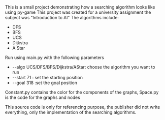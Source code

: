 This is a small project demonstrating how a searching algorithm looks like using py-game
This project was created for a university assignment the subject was "Introduction to AI"
The algorithms include:
- DFS
- BFS
- UCS
- Dijkstra
- A Star

Run using main.py with the following parameters
- --algo UCS/DFS/BFS/Dijkstra/AStar: choose the algorithm you want to run
- --start 71 : set the starting position
- --goal 318 :set the goal position

Constant.py contains the color for the components of the graphs, 
Space.py is the code for the graphs and nodes

This source code is only for referencing purpose, the publisher did not write everything, only the implementation of the searching algorithms.
